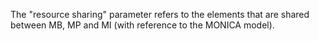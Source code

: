 The "resource sharing" parameter refers to the elements that are shared between MB, MP and MI (with reference to the MONICA model).
